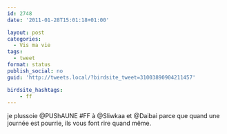 ```yaml
---
id: 2748
date: '2011-01-28T15:01:18+01:00'

layout: post
categories:
  - Vis ma vie
tags:
  - tweet
format: status
publish_social: no
guid: 'http://tweets.local/?birdsite_tweet=31003890904211457'

birdsite_hashtags:
    - ff
---
```


je plussoie @PUShAUNE #FF à @Sliwkaa et @Daibai parce que quand une journée est pourrie, ils vous font rire quand même.